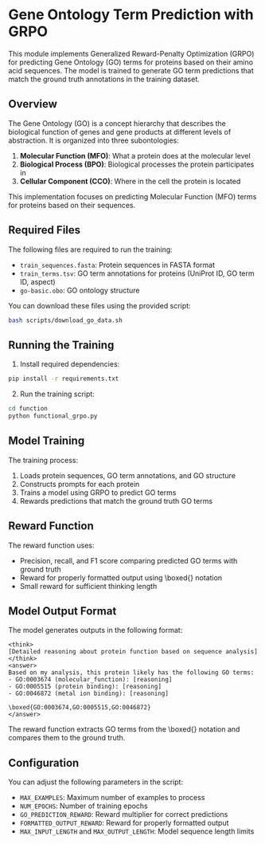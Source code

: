 # Gene Ontology Term Prediction with GRPO

This module implements Generalized Reward-Penalty Optimization (GRPO) for predicting Gene Ontology (GO) terms for proteins based on their amino acid sequences. The model is trained to generate GO term predictions that match the ground truth annotations in the training dataset.

## Overview

The Gene Ontology (GO) is a concept hierarchy that describes the biological function of genes and gene products at different levels of abstraction. It is organized into three subontologies:

1. **Molecular Function (MFO)**: What a protein does at the molecular level
2. **Biological Process (BPO)**: Biological processes the protein participates in
3. **Cellular Component (CCO)**: Where in the cell the protein is located

This implementation focuses on predicting Molecular Function (MFO) terms for proteins based on their sequences.

## Required Files

The following files are required to run the training:

- `train_sequences.fasta`: Protein sequences in FASTA format
- `train_terms.tsv`: GO term annotations for proteins (UniProt ID, GO term ID, aspect)
- `go-basic.obo`: GO ontology structure

You can download these files using the provided script:

```bash
bash scripts/download_go_data.sh
```

## Running the Training

1. Install required dependencies:

```bash
pip install -r requirements.txt
```

2. Run the training script:

```bash
cd function
python functional_grpo.py
```

## Model Training

The training process:

1. Loads protein sequences, GO term annotations, and GO structure
2. Constructs prompts for each protein
3. Trains a model using GRPO to predict GO terms
4. Rewards predictions that match the ground truth GO terms

## Reward Function

The reward function uses:

- Precision, recall, and F1 score comparing predicted GO terms with ground truth
- Reward for properly formatted output using \boxed{} notation
- Small reward for sufficient thinking length

## Model Output Format

The model generates outputs in the following format:

```
<think>
[Detailed reasoning about protein function based on sequence analysis]
</think>
<answer>
Based on my analysis, this protein likely has the following GO terms:
- GO:0003674 (molecular_function): [reasoning]
- GO:0005515 (protein binding): [reasoning]
- GO:0046872 (metal ion binding): [reasoning]

\boxed{GO:0003674,GO:0005515,GO:0046872}
</answer>
```

The reward function extracts GO terms from the \boxed{} notation and compares them to the ground truth.

## Configuration

You can adjust the following parameters in the script:

- `MAX_EXAMPLES`: Maximum number of examples to process
- `NUM_EPOCHS`: Number of training epochs
- `GO_PREDICTION_REWARD`: Reward multiplier for correct predictions
- `FORMATTED_OUTPUT_REWARD`: Reward for properly formatted output
- `MAX_INPUT_LENGTH` and `MAX_OUTPUT_LENGTH`: Model sequence length limits 